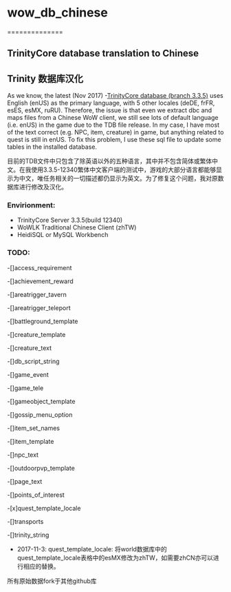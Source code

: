 # wow_db_chinese
==============
## TrinityCore database translation to Chinese
## Trinity 数据库汉化

As we know, the latest (Nov 2017) -[TrinityCore database (branch 3.3.5)](https://github.com/TrinityCore/TrinityCore/releases) uses English (enUS) as the primary language, with 5 other locales (deDE, frFR, esES, esMX, ruRU). Therefore, the issue is that even we extract dbc and maps files from a Chinese WoW client, we still see lots of default language (i.e. enUS) in the game due to the TDB file release. In my case, I have most of the text correct (e.g. NPC, item, creature) in game, but anything related to quest is still in enUS. To fix this problem, I use these sql file to update some tables in the installed database.

目前的TDB文件中只包含了除英语以外的五种语言，其中并不包含简体或繁体中文。在我使用3.3.5-12340繁体中文客户端的测试中，游戏的大部分语言都能够显示为中文，唯任务相关的一切描述都仍显示为英文。为了修复这个问题，我对原数据库进行修改及汉化。

### Envirionment:
* TrinityCore Server 3.3.5(build 12340)
* WoWLK Traditional Chinese Client (zhTW)
* HeidiSQL or MySQL Workbench

### TODO:

-[]access_requirement

-[]achievement_reward

-[]areatrigger_tavern

-[]areatrigger_teleport

-[]battleground_template

-[]creature_template

-[]creature_text

-[]db_script_string

-[]game_event

-[]game_tele

-[]gameobject_template

-[]gossip_menu_option

-[]item_set_names

-[]item_template

-[]npc_text

-[]outdoorpvp_template

-[]page_text

-[]points_of_interest

-[x]quest_template_locale

-[]transports

-[]trinity_string

* 2017-11-3: quest_template_locale: 将world数据库中的quest_template_locale表格中的esMX修改为zhTW，如需要zhCN亦可以进行相应的替换。


所有原始数据fork于其他github库
